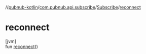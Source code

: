 //[pubnub-kotlin](../../../index.md)/[com.pubnub.api.subscribe](../index.md)/[Subscribe](index.md)/[reconnect](reconnect.md)

# reconnect

[jvm]\
fun [reconnect](reconnect.md)()
